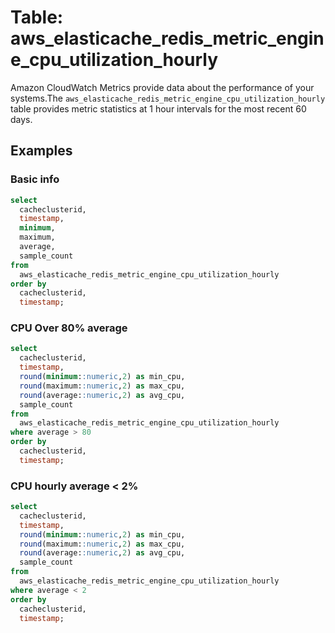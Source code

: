 # Table: aws_elasticache_redis_metric_engine_cpu_utilization_hourly

Amazon CloudWatch Metrics provide data about the performance of your systems.The `aws_elasticache_redis_metric_engine_cpu_utilization_hourly` table provides metric statistics at 1 hour intervals for the most recent 60 days.

## Examples

### Basic info

```sql
select
  cacheclusterid,
  timestamp,
  minimum,
  maximum,
  average,
  sample_count
from
  aws_elasticache_redis_metric_engine_cpu_utilization_hourly
order by
  cacheclusterid,
  timestamp;
```

### CPU Over 80% average

```sql
select
  cacheclusterid,
  timestamp,
  round(minimum::numeric,2) as min_cpu,
  round(maximum::numeric,2) as max_cpu,
  round(average::numeric,2) as avg_cpu,
  sample_count
from
  aws_elasticache_redis_metric_engine_cpu_utilization_hourly
where average > 80
order by
  cacheclusterid,
  timestamp;
```

### CPU hourly average < 2%

```sql
select
  cacheclusterid,
  timestamp,
  round(minimum::numeric,2) as min_cpu,
  round(maximum::numeric,2) as max_cpu,
  round(average::numeric,2) as avg_cpu,
  sample_count
from
  aws_elasticache_redis_metric_engine_cpu_utilization_hourly
where average < 2
order by
  cacheclusterid,
  timestamp;
```